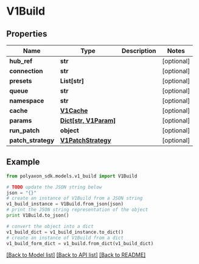 # V1Build


## Properties
Name | Type | Description | Notes
------------ | ------------- | ------------- | -------------
**hub_ref** | **str** |  | [optional] 
**connection** | **str** |  | [optional] 
**presets** | **List[str]** |  | [optional] 
**queue** | **str** |  | [optional] 
**namespace** | **str** |  | [optional] 
**cache** | [**V1Cache**](V1Cache.md) |  | [optional] 
**params** | [**Dict[str, V1Param]**](V1Param.md) |  | [optional] 
**run_patch** | **object** |  | [optional] 
**patch_strategy** | [**V1PatchStrategy**](V1PatchStrategy.md) |  | [optional] 

## Example

```python
from polyaxon_sdk.models.v1_build import V1Build

# TODO update the JSON string below
json = "{}"
# create an instance of V1Build from a JSON string
v1_build_instance = V1Build.from_json(json)
# print the JSON string representation of the object
print V1Build.to_json()

# convert the object into a dict
v1_build_dict = v1_build_instance.to_dict()
# create an instance of V1Build from a dict
v1_build_form_dict = v1_build.from_dict(v1_build_dict)
```
[[Back to Model list]](../README.md#documentation-for-models) [[Back to API list]](../README.md#documentation-for-api-endpoints) [[Back to README]](../README.md)


